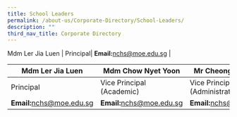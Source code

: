 ```yaml
---
title: School Leaders
permalink: /about-us/Corporate-Directory/School-Leaders/
description: ""
third_nav_title: Corporate Directory
---
```

Mdm Ler Jia Luen | Principal| **Email:**[nchs@moe.edu.sg](mailto:nchs@moe.edu.sg) |


| Mdm Ler Jia Luen | Mdm Chow Nyet Yoon| Mr Cheong Kit Chong | 
| -------- | -------- | -------- |
| Principal  | Vice Principal (Academic)     | Vice Principal (Administration) |
|**Email:**[nchs@moe.edu.sg](mailto:nchs@moe.edu.sg)|**Email:**[nchs@moe.edu.sg](mailto:nchs@moe.edu.sg)|**Email:**[nchs@moe.edu.sg](mailto:nchs@moe.edu.sg)